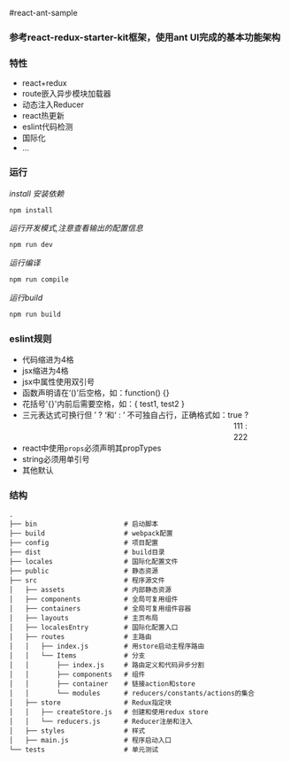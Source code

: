#react-ant-sample

### 参考react-redux-starter-kit框架，使用ant UI完成的基本功能架构

### 特性
* react+redux
* route嵌入异步模块加载器
* 动态注入Reducer
* react热更新
* eslint代码检测
* 国际化
* ...

### 运行
*install 安装依赖*
```bash
npm install
```

*运行开发模式,注意查看输出的配置信息*
```bash
npm run dev
```
*运行编译*
```bash
npm run compile
```
*运行build*
```bash
npm run build
```

### eslint规则
* 代码缩进为4格
* jsx缩进为4格
* jsx中属性使用双引号
* 函数声明请在‘()’后空格，如：function() {}
* 花括号'{}'内前后需要空格，如：{ test1, test2 }
* 三元表达式可换行但 ’ ? ‘和‘ : ’ 不可独自占行，正确格式如：true ? <br />
　　　　　　　　　　　　　　　　　　　　　　　　　　　  111 : <br />
　　　　　　　　　　　　　　　　　　　　　　　　　　　  222
* react中使用```props```必须声明其propTypes
* string必须用单引号
* 其他默认

### 结构

```
.
├── bin                      # 启动脚本
├── build                    # webpack配置
├── config                   # 项目配置
├── dist                     # build目录
├── locales                  # 国际化配置文件
├── public                   # 静态资源
├── src                      # 程序源文件
│   ├── assets               # 内部静态资源
│   ├── components           # 全局可复用组件
│   ├── containers           # 全局可复用组件容器
│   ├── layouts              # 主页布局
│   ├── localesEntry         # 国际化配置入口
│   ├── routes               # 主路由
│   │   ├── index.js         # 用store启动主程序路由
│   │   └── Items            # 分支
│   │       ├── index.js     # 路由定义和代码异步分割
│   │       ├── components   # 组件
│   │       ├── container    # 链接action和store
│   │       └── modules      # reducers/constants/actions的集合
│   ├── store                # Redux指定块
│   │   ├── createStore.js   # 创建和使用redux store
│   │   └── reducers.js      # Reducer注册和注入
│   ├── styles               # 样式
│   ├── main.js              # 程序启动入口
└── tests                    # 单元测试
```